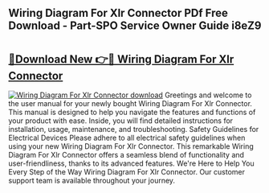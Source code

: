 ## Wiring Diagram For Xlr Connector PDf Free Download - Part-SPO Service Owner Guide i8eZ9

# <h2><a href="http://dfor51.blite.top/?on=Wiring+Diagram+For+Xlr+Connector">🔗Download New 👉🔴 Wiring Diagram For Xlr Connector</a></h2>

[![Wiring Diagram For Xlr Connector download](https://i.imgur.com/lujVjoI.png)](http://dfor51.blite.top/?on=Wiring+Diagram+For+Xlr+Connector)
Greetings and welcome to the user manual for your newly bought Wiring Diagram For Xlr Connector. This manual is designed to help you navigate the features and functions of your product with ease. Inside, you will find detailed instructions for installation, usage, maintenance, and troubleshooting. Safety Guidelines for Electrical Devices Please adhere to all electrical safety guidelines when using your new Wiring Diagram For Xlr Connector. This remarkable Wiring Diagram For Xlr Connector offers a seamless blend of functionality and user-friendliness, thanks to its advanced features. We're Here to Help You Every Step of the Way Wiring Diagram For Xlr Connector. Our customer support team is available throughout your journey.
